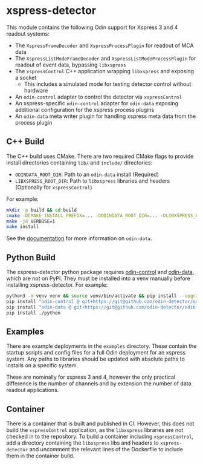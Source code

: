# xspress-detector

This module contains the following Odin support for Xspress 3 and 4 readout systems:

- The `XspressFrameDecoder` and `XspressProcessPlugin` for readout of MCA data
- The `XspressListModeFrameDecoder` and `XspressListModeProcessPlugin` for readout of event
  data, bypassing `libxspress`
- The `xspressControl` C++ application wrapping `libxspress` and exposing a socket
  - This includes a simulated mode for testing detector control without hardware
- An `odin-control` adapter to control the detector via `xspressControl`
- An xspress-specific `odin-control` adapter for `odin-data` exposing additional
  configuration for the xspress process plugins
- An `odin-data` meta writer plugin for handling xspress meta data from the process plugin

## C++ Build

The C++ build uses CMake. There are two required CMake flags to provide install
directories containing `lib/` and `include/` directories:

- `ODINDATA_ROOT_DIR`: Path to an `odin-data` install (Required)
- `LIBXSPRESS_ROOT_DIR`: Path to `libxspress` libraries and headers (Optionally for `xspressControl`)

For example:

```bash
mkdir -p build && cd build
cmake -DCMAKE_INSTALL_PREFIX=... -DODINDATA_ROOT_DIR=... -DLIBXSPRESS_ROOT_DIR=... ../cpp
make -j8 VERBOSE=1
make install
```

See the [documentation][odin-data-docs] for more information on `odin-data`.

## Python Build

The xspress-detector python package requires [odin-control][odin-control-github] and
[odin-data][odin-data-github], which are not on PyPI. They must be installed into a venv
manually before installing xspress-detector. For example:

```bash
python3 -m venv venv && source venv/bin/activate && pip install --upgrade pip
pip install "odin-control @ git+https://git@github.com/odin-detector/odin-control.git"
pip install "odin-data @ git+https://git@github.com/odin-detector/odin-data.git#subdirectory=python"
pip install ./python
```

## Examples

There are example deployments in the `examples` directory. These contain the startup
scripts and config files for a full Odin deployment for an xspress system. Any paths to
libraries should be updated with absolute paths to installs on a specific system.

These are nominally for xspress 3 and 4, however the only practical difference is the
number of channels and by extension the number of data readout applications.

## Container

There is a container that is built and published in CI. However, this does not build the
`xspressControl` application, as the `libxspress` libraries are not checked in to the
repository. To build a container including `xspressControl`, add a directory containing
the `libxspress` libs and headers to `xspress-detector` and uncomment the relevant lines
of the Dockerfile to include them in the container build.

[odin-control-github]: https://github.com/odin-detector/odin-control
[odin-data-github]: https://github.com/odin-detector/odin-data
[odin-data-docs]: https://odin-detector.github.io/odin-data/
